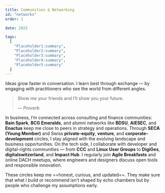```yaml
---
title: Communities & Networking
id: "networks"
order: 1

date: 2025

tags:
  [
    "Placeholder1:summary",
    "Placeholder2:summary",
    "Placeholder3:summary",
    "Placeholder4:summary",
    "Placeholder5:summary"
  ]
---
```

Ideas grow faster in conversation. I learn best through exchange — by engaging with practitioners who see the world from different angles. 

> Show me your friends and I’ll show you your future.  
> <footer>— <cite>Proverb</cite></footer>  

In business, I’m connected across consulting and finance communities: **Bain Spark**, **BCG Emeralds**, and alumni networks like **BDSU**, **AIESEC**, and **Enactus** keep me close to peers in strategy and operations. Through **SECA (Young Member)** and Swiss **private-equity**, **venture**, and **corporate-development** circles, I stay aligned with the evolving landscape and business opportunities. On the tech side, I collaborate with developer and digital-rights communities — from **CCC** and **Linux User Groups** to **DigiGes**, **digitalswitzerland**, and **Impact Hub**. I regularly join **Agile Breakfasts** and online DACH meetups, where engineers and designers discuss open tools and responsible innovation.  

These circles keep me ==honest, curious, and updated==. They make sure that what I build or recommend isn’t shaped by echo chambers but by people who challenge my assumptions early.
